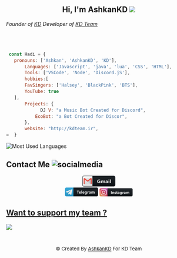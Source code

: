 <div align="center">
<h2>Hi, I'm AshkanKD
<img src="https://emojipedia-us.s3.dualstack.us-west-1.amazonaws.com/thumbs/160/apple/76/waving-hand-sign_emoji-modifier-fitzpatrick-type-1-2_1f44b-1f3fb_1f3fb.png" width="30">
</h2>
</div>
<em>Founder of <a href="https://kdteam.ir/">KD</a></em>
<em>Developer of <a href="https://github.com/kdteam-ir">KD Team</a></em></br>



</br>
</br>
</br>  

 ```javascript
  const Hadi = {
  	pronouns: ['Ashkan', 'AshkanKD', 'KD'],
    	Languages: ['Javascript', 'java', 'lua', 'CSS', 'HTML'],
    	Tools: ['VSCode', 'Node', 'Discord.jS'],
    	hobbies:[
	    FavSingers: ['Halsey', 'BlackPink', 'BTS'],
	    YouTube: true
	],  
    	Projects: {
    	      DJ V: "a Music Bot Created for Discord",
            EcoBot: "a Bot Created for Discor",
    	},
    	website: "http://kdteam.ir",
=  }
```
![Most Used Languages](https://github-readme-stats.vercel.app/api/top-langs/?username=AshkanKD&layout=compact&theme=radical)


<h2>Contact Me <img width="50" height="28" src="https://media.giphy.com/media/WUlplcMpOCEmTGBtBW/giphy.gif" alt="socialmedia"></h2>

<div align="center">
<a href="mailto:Ashkankd84@gmail.com"><img src="https://raw.githubusercontent.com/MikeCodesDotNET/ColoredBadges/master/svg/social/gmail.svg" alt="gmail" width="90"></a><br>
<a href="http://t.me/AshkanKD"><img src="https://raw.githubusercontent.com/MikeCodesDotNET/ColoredBadges/master/svg/social/telegram.svg" alt="telegram" width="90"></a>
<a href="https://www.instagram.com/kdteam.ir/"><img src="https://raw.githubusercontent.com/MikeCodesDotNET/ColoredBadges/master/svg/social/instagram.svg" alt="instagram" width="90">
</div>

<h2>Want to support my team ?</h2>

<a href="#"><img src="https://img.buymeacoffee.com/button-api/?text=Donate%20&slug=BoyCode&button_colour=b33232&font_colour=ffffff&font_family=Cookie&outline_colour=000000&coffee_colour=FFDD00"></a>

#
<div align="center"><font size="2px;">© Created By <a href="https://github.com/AshkanKD">AshkanKD</a> For <a href"http://kdteam.ir">KD Team</a></font></div>
